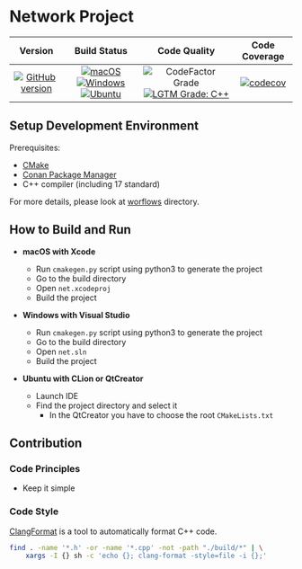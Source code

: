 # Network Project

| Version | Build Status | Code Quality | Code Coverage |
| :---: | :---: | :---: | :---: |
| [![GitHub version](https://badge.fury.io/gh/SMelanko%2Fnet.svg)](https://badge.fury.io/gh/SMelanko%2Fnet) | [![macOS](https://img.shields.io/github/workflow/status/SMelanko/net/macOS/master.svg?style=flat&logo=apple&label=macOS)](https://github.com/SMelanko/net/actions?query=workflow%3AmacOS) [![Windows](https://img.shields.io/github/workflow/status/SMelanko/net/Windows/master.svg?style=flat&logo=windows&label=Windows)](https://github.com/SMelanko/net/actions?query=workflow%3AWindows) [![Ubuntu](https://img.shields.io/github/workflow/status/SMelanko/net/Ubuntu/master.svg?style=flat&logo=linux&label=Ubuntu)](https://github.com/SMelanko/net/actions?query=workflow%3AUbuntu) | ![CodeFactor Grade](https://img.shields.io/codefactor/grade/github/SMelanko/net?label=CodeFactor) [![LGTM Grade: C++](https://img.shields.io/lgtm/grade/cpp/github/SMelanko/net?label=LGTM)](https://lgtm.com/projects/github/SMelanko/net/context:cpp) | [![codecov](https://codecov.io/gh/SMelanko/net/branch/master/graph/badge.svg)](https://codecov.io/gh/SMelanko/net) |

## Setup Development Environment

Prerequisites:

- [CMake](https://cmake.org/)
- [Conan Package Manager](https://conan.io/)
- C++ compiler (including 17 standard)

For more details, please look at [worflows](./.github/workflows) directory.

## How to Build and Run

- **macOS with Xcode**
    - Run `cmakegen.py` script using python3 to generate the project
    - Go to the build directory
    - Open `net.xcodeproj`
    - Build the project

- **Windows with Visual Studio**
    - Run `cmakegen.py` script using python3 to generate the project
    - Go to the build directory
    - Open `net.sln`
    - Build the project

- **Ubuntu with CLion or QtCreator**
    - Launch IDE
    - Find the project directory and select it
        - In the QtCreator you have to choose the root `CMakeLists.txt`

## Contribution

### Code Principles

- Keep it simple

### Code Style

[ClangFormat](https://clang.llvm.org/docs/ClangFormat.html) is a tool to automatically format C++ code.

```bash
find . -name '*.h' -or -name '*.cpp' -not -path "./build/*" | \
    xargs -I {} sh -c 'echo {}; clang-format -style=file -i {};'
```
